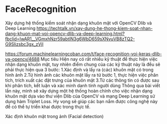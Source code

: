 # FaceRecognition
Xây dựng hệ thống kiểm soát nhận dạng khuôn mặt với OpenCV Dlib và Deep Learning
https://techtalk.vn/xay-dung-he-thong-kiem-soat-nhan-dang-khuon-mat-voi-opencv-dlib-va-deep-learning.html?fbclid=IwAR1__VGmxhNzr59abtIN3g6WbD659sXNvuVB8zTQ2-G9SIizsbc3gx_zVjI

https://forum.machinelearningcoban.com/t/face-recognition-voi-keras-dlib-va-opencv/4688
Mục tiêu
Hiện nay có rất nhiều kỹ thuật để thực hiện việc nhận dạng khuôn mặt, tuy nhiên điểm chung của các kỹ thuật này là đều sẽ phải thực hiện qua 3 bước:
  1.Xác định và lấy ra (các) khuôn mặt có trong hình ảnh
  2.Từ hình ảnh các khuôn mặt lấy ra từ bước 1, thực hiện việc phân tích, trích xuất các đặt trưng của khuôn mặt
  3.Từ các thông tin có được sau khi phân tích, kết luận và xác minh danh tính người dùng
Thông qua bài viết lần này, mình sẽ xây dựng một hệ thống hoàn chỉnh cho việc nhận dạng khuôn mặt dựa vào thư viện Dlib của OpenCV và mạng Deep Learning sử dụng hàm Triplet Loss. Hy vọng sẽ giúp các bạn nắm được công nghệ này để có thể tự triển khai được trong thực tế.

Xác định khuôn mặt trong ảnh (Facial detection)
